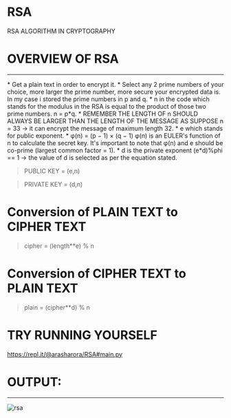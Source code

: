# RSA
RSA ALGORITHM IN CRYPTOGRAPHY

# OVERVIEW OF RSA
<hr>
* Get a plain text in order to encrypt it.
* Select any 2 prime numbers of your choice, more larger the prime number, more secure your encrypted data is. In my case i stored the prime numbers in p and q.
* n in the code which stands for the modulus in the RSA is equal to the product of those two prime numbers. n = p*q.
* REMEMBER THE LENGTH OF n SHOULD ALWAYS BE LARGER THAN THE LENGTH OF THE MESSAGE AS SUPPOSE n = 33 -> it can encrypt the message of maximum length 32.
* e which stands for public exponent. 
* φ(n) = (p − 1) × (q − 1) 
  φ(n) is an EULER's function of n to calculate the secret key. It's important to note that φ(n) and e should be co-prime (largest common factor = 1).
* d is the private exponent 
  (e*d)%phi == 1 -> the value of d is selected as per the equation stated.
  
  
> PUBLIC KEY = (e,n) <br />

> PRIVATE KEY = (d,n)

# Conversion of PLAIN TEXT to CIPHER TEXT
> cipher = (length**e) % n


# Conversion of CIPHER TEXT to PLAIN TEXT
> plain = (cipher**d) % n <br />

# TRY RUNNING YOURSELF
https://repl.it/@arasharora/RSA#main.py


# OUTPUT:
<hr>

![rsa](https://user-images.githubusercontent.com/52750629/105712557-f69d1480-5f3f-11eb-9357-61431515a5b9.PNG)

